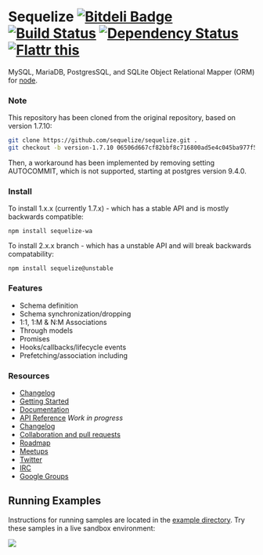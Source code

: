 # Sequelize [![Bitdeli Badge](https://d2weczhvl823v0.cloudfront.net/sequelize/sequelize/trend.png)](https://bitdeli.com/free "Bitdeli Badge") [![Build Status](https://secure.travis-ci.org/sequelize/sequelize.png)](http://travis-ci.org/sequelize/sequelize) [![Dependency Status](https://david-dm.org/sequelize/sequelize.png)](https://david-dm.org/sequelize/sequelize) [![Flattr this](http://api.flattr.com/button/flattr-badge-large.png)](http://flattr.com/thing/1259407/Sequelize) #

MySQL, MariaDB, PostgresSQL, and SQLite Object Relational Mapper (ORM) for [node](http://nodejs.org).

### Note

This repository has been cloned from the original repository, based on version 1.7.10:

```bash
git clone https://github.com/sequelize/sequelize.git .
git checkout -b version-1.7.10 06506d667cf82bbf8c716800ad5e4c045ba977f5
```

Then, a workaround has been implemented by removing setting AUTOCOMMIT, which is not
supported, starting at postgres version 9.4.0.

### Install

To install 1.x.x (currently 1.7.x) - which has a stable API and is mostly backwards compatible:

`npm install sequelize-wa`

To install 2.x.x branch - which has a unstable API and will break backwards compatability:

`npm install sequelize@unstable`

### Features

- Schema definition
- Schema synchronization/dropping
- 1:1, 1:M & N:M Associations
- Through models
- Promises
- Hooks/callbacks/lifecycle events
- Prefetching/association including

### Resources
- [Changelog](https://github.com/sequelize/sequelize/blob/master/changelog.md)
- [Getting Started](http://sequelizejs.com/articles/getting-started)
- [Documentation](http://sequelizejs.com/docs)
- [API Reference](https://github.com/sequelize/sequelize/wiki/API-Reference) *Work in progress*
- [Changelog](https://github.com/sequelize/sequelize/blob/master/changelog.md)
- [Collaboration and pull requests](https://github.com/sequelize/sequelize/wiki/Collaboration)
- [Roadmap](https://github.com/sequelize/sequelize/wiki/Roadmap)
- [Meetups](https://github.com/sequelize/sequelize/wiki/Meetups)
- [Twitter](http://twitter.com/sdepold)
- [IRC](http://webchat.freenode.net?channels=sequelizejs)
- [Google Groups](https://groups.google.com/forum/#!forum/sequelize)

## Running Examples
Instructions for running samples are located in the [example directory](https://github.com/sequelize/sequelize/tree/master/examples). Try these samples in a live sandbox environment:

<a href="https://runnable.com/sequelize" target="_blank"><img src="https://runnable.com/external/styles/assets/runnablebtn.png"></a>
